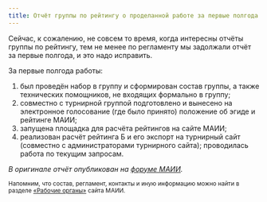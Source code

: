 ```yaml
---
title: Отчёт группы по рейтингу о проделанной работе за первые полгода работы
---
```


Сейчас, к сожалению, не совсем то время, когда интересны отчёты группы по рейтингу, тем не менее по регламенту мы задолжали отчёт за первые полгода, и это надо исправить.

За первые полгода работы:

1. был проведён набор в группу и сформирован состав группы, а также технических помощников, не входящих формально в группу;
2. совместно с турнирной группой подготовлено и вынесено на электронное голосование (где было принято) положение об эгиде и рейтинге МАИИ;
3. запущена площадка для расчёта рейтингов на сайте МАИИ;
4. реализован расчёт рейтинга Б и его экспорт на турнирный сайт (совместно с администраторами турнирного сайта);
проводилась работа по текущим запросам.

*В оригинале отчёт опубликован на [форуме МАИИ](https://forum.znatoki.site/t/otchyot-gruppy-po-rejtingu-o-prodelannoj-rabote-29-04-2022/1774).*

<small>Напомним, что состав, регламент, контакты и иную информацию можно найти в разделе [«Рабочие органы»](https://www.maii.li/p/who#rating) сайта МАИИ.</small>